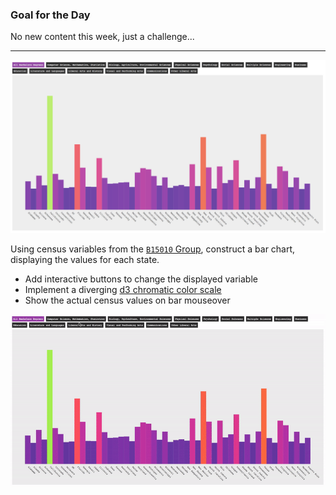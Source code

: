 ### Goal for the Day

No new content this week, just a challenge...

-----

![goal](goal.png)

Using census variables from the [`B15010` Group](https://api.census.gov/data/2016/acs/acs1/groups/B15010.html), construct a bar chart, displaying the values for each state. 

- Add interactive buttons to change the displayed variable
- Implement a diverging [d3 chromatic color scale](https://github.com/d3/d3-scale-chromatic)
- Show the actual census values on bar mouseover

![bar chart](degreebar.gif)
